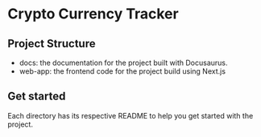 # Crypto Currency Tracker

## Project Structure
- docs: the documentation for the project built with Docusaurus.
- web-app: the frontend code for the project build using Next.js

## Get started
Each directory has its respective README to help you get started with the project.